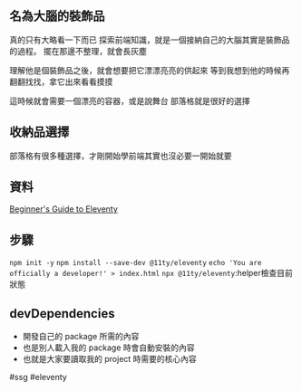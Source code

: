 ## 名為大腦的裝飾品
真的只有大略看一下而已
探索前端知識，就是一個接納自己的大腦其實是裝飾品的過程。
擺在那邊不整理，就會長灰塵

理解他是個裝飾品之後，就會想要把它漂漂亮亮的供起來
等到我想到他的時候再翻翻找找，拿它出來看看摸摸

這時候就會需要一個漂亮的容器，或是說舞台
部落格就是很好的選擇

## 收納品選擇
部落格有很多種選擇，才剛開始學前端其實也沒必要一開始就要


## 資料
[Beginner's Guide to Eleventy](https://tatianamac.com/posts/beginner-eleventy-tutorial-parti/)

## 步驟
`npm init -y`
`npm install --save-dev @11ty/eleventy`
`echo 'You are officially a developer!' > index.html`
`npx @11ty/eleventy`:helper檢查目前狀態


## devDependencies
- 開發自己的 package 所需的內容
- 也是別人載入我的 package 時會自動安裝的內容
- 也就是大家要讀取我的 project 時需要的核心內容

#ssg #eleventy